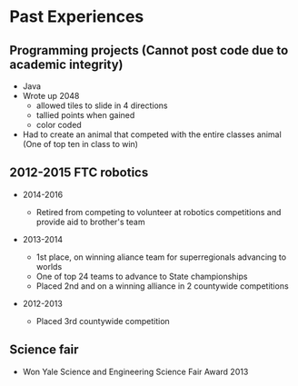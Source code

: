 # Past Experiences

## Programming projects (Cannot post code due to academic integrity)
* Java
 * Wrote up 2048
   * allowed tiles to slide in 4 directions
   * tallied points when gained
   * color coded
 * Had to create an animal that competed with the entire classes animal (One of top ten in class to win)

## 2012-2015 FTC robotics
* 2014-2016
  * Retired from competing to volunteer at robotics competitions and provide aid to brother's team

* 2013-2014 
  * 1st place, on winning aliance team for superregionals advancing to worlds
  * One of top 24 teams to advance to State championships
  * Placed 2nd and on a winning alliance in 2 countywide competitions

* 2012-2013 
  * Placed 3rd countywide competition

## Science fair

* Won Yale Science and Engineering Science Fair Award 2013
